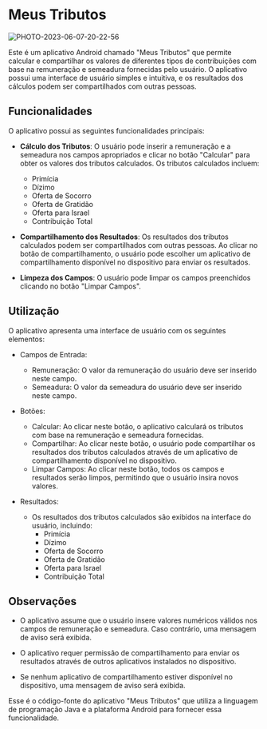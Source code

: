 # Meus Tributos
![PHOTO-2023-06-07-20-22-56](https://github.com/Gerleidson/CalculeTributosAppAndroid/assets/88213553/ae89c323-4338-442b-ab37-450bb7d6e458)

Este é um aplicativo Android chamado "Meus Tributos" que permite calcular e compartilhar os valores de diferentes tipos de contribuições com base na remuneração e semeadura fornecidas pelo usuário. O aplicativo possui uma interface de usuário simples e intuitiva, e os resultados dos cálculos podem ser compartilhados com outras pessoas.

## Funcionalidades

O aplicativo possui as seguintes funcionalidades principais:

- **Cálculo dos Tributos**: O usuário pode inserir a remuneração e a semeadura nos campos apropriados e clicar no botão "Calcular" para obter os valores dos tributos calculados. Os tributos calculados incluem:
    - Primícia
    - Dízimo
    - Oferta de Socorro
    - Oferta de Gratidão
    - Oferta para Israel
    - Contribuição Total

- **Compartilhamento dos Resultados**: Os resultados dos tributos calculados podem ser compartilhados com outras pessoas. Ao clicar no botão de compartilhamento, o usuário pode escolher um aplicativo de compartilhamento disponível no dispositivo para enviar os resultados.

- **Limpeza dos Campos**: O usuário pode limpar os campos preenchidos clicando no botão "Limpar Campos".

## Utilização

O aplicativo apresenta uma interface de usuário com os seguintes elementos:

- Campos de Entrada:
  - Remuneração: O valor da remuneração do usuário deve ser inserido neste campo.
  - Semeadura: O valor da semeadura do usuário deve ser inserido neste campo.

- Botões:
  - Calcular: Ao clicar neste botão, o aplicativo calculará os tributos com base na remuneração e semeadura fornecidas.
  - Compartilhar: Ao clicar neste botão, o usuário pode compartilhar os resultados dos tributos calculados através de um aplicativo de compartilhamento disponível no dispositivo.
  - Limpar Campos: Ao clicar neste botão, todos os campos e resultados serão limpos, permitindo que o usuário insira novos valores.

- Resultados:
  - Os resultados dos tributos calculados são exibidos na interface do usuário, incluindo:
    - Primícia
    - Dízimo
    - Oferta de Socorro
    - Oferta de Gratidão
    - Oferta para Israel
    - Contribuição Total

## Observações

- O aplicativo assume que o usuário insere valores numéricos válidos nos campos de remuneração e semeadura. Caso contrário, uma mensagem de aviso será exibida.

- O aplicativo requer permissão de compartilhamento para enviar os resultados através de outros aplicativos instalados no dispositivo.

- Se nenhum aplicativo de compartilhamento estiver disponível no dispositivo, uma mensagem de aviso será exibida.

Esse é o código-fonte do aplicativo "Meus Tributos" que utiliza a linguagem de programação Java e a plataforma Android para fornecer essa funcionalidade.
